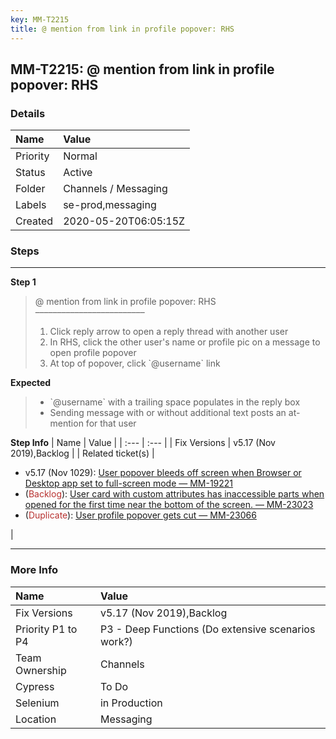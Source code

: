 ```yaml
---
key: MM-T2215
title: @ mention from link in profile popover: RHS
---
```


## MM-T2215: @ mention from link in profile popover: RHS

### Details

| Name     | Value                |
| :------- | :------------------- |
| Priority | Normal               |
| Status   | Active               |
| Folder   | Channels / Messaging |
| Labels   | se-prod,messaging    |
| Created  | 2020-05-20T06:05:15Z |

### Steps

<hr/>

**Step 1**

> <article>@ mention from link in profile popover: RHS<br>–––––––––––––––––––––––––<ol><li>Click reply arrow to open a reply thread with another user</li><li>In RHS, click the other user's name or profile pic on a message to open profile popover</li><li>At top of popover, click `@username` link</li></ol></article>

**Expected**

> <article><ul><li>`@username` with a trailing space populates in the reply box</li><li>Sending message with or without additional text posts an at-mention for that user</li></ul></article>

**Step Info**
| Name | Value |
| :--- | :--- |
| Fix Versions | v5.17 (Nov 2019),Backlog |
| Related ticket(s) | <ul><li>v5.17 (Nov 1029):&nbsp;<a href="https://mattermost.atlassian.net/browse/MM-19221">User popover bleeds off screen when Browser or Desktop app set to full-screen mode — MM-19221</a></li><li>(<span style="color: rgb(184, 49, 47);">Backlog</span>):&nbsp;<a href="https://mattermost.atlassian.net/browse/MM-23023">User card with custom attributes has inaccessible parts when opened for the first time near the bottom of the screen. — MM-23023</a></li><li>(<span style="color: rgb(184, 49, 47);">Duplicate</span>):&nbsp;<a href="https://mattermost.atlassian.net/browse/MM-23066">User profile popover gets cut — MM-23066</a></li></ul> |

<hr/>

### More Info

| Name              | Value                                              |
| :---------------- | :------------------------------------------------- |
| Fix Versions      | v5.17 (Nov 2019),Backlog                           |
| Priority P1 to P4 | P3 - Deep Functions (Do extensive scenarios work?) |
| Team Ownership    | Channels                                           |
| Cypress           | To Do                                              |
| Selenium          | in Production                                      |
| Location          | Messaging                                          |

